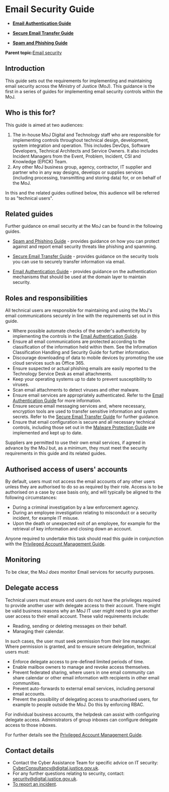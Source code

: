 # Email Security Guide

-   **[Email Authentication Guide](email-authentication-guide.md)**  

-   **[Secure Email Transfer Guide](secure-email-transfer-guide.md)**  

-   **[Spam and Phishing Guide](spam-and-phishing-guide.md)**  


**Parent topic:**[Email security](email.md)

## Introduction

This guide sets out the requirements for implementing and maintaining email security across the Ministry of Justice \(MoJ\). This guidance is the first in a series of guides for implementing email security controls within the MoJ.

## Who is this for?

This guide is aimed at two audiences:

1.  The in-house MoJ Digital and Technology staff who are responsible for implementing controls throughout technical design, development, system integration and operation. This includes DevOps, Software Developers, Technical Architects and Service Owners. It also includes Incident Managers from the Event, Problem, Incident, CSI and Knowledge \(EPICK\) Team.
2.  Any other MoJ business group, agency, contractor, IT supplier and partner who in any way designs, develops or supplies services \(including processing, transmitting and storing data\) for, or on behalf of the MoJ.

In this and the related guides outlined below, this audience will be referred to as "technical users".

## Related guides

Further guidance on email security at the MoJ can be found in the following guides.

-   [Spam and Phishing Guide](spam-and-phishing-guide.md) - provides guidance on how you can protect against and report email security threats like phishing and spamming.

-   [Secure Email Transfer Guide](secure-email-transfer-guide.md) - provides guidance on the security tools you can use to securely transfer information via email.

-   [Email Authentication Guide](email-authentication-guide.md) - provides guidance on the authentication mechanisms that should be used at the domain layer to maintain security.


## Roles and responsibilities

All technical users are responsible for maintaining and using the MoJ's email communications securely in line with the requirements set out in this guide.

-   Where possible automate checks of the sender's authenticity by implementing the controls in the [Email Authentication Guide](email-authentication-guide.md).
-   Ensure all email communications are protected according to the classification of the information held within them. See the Information Classification Handling and Security Guide for further information.
-   Discourage downloading of data to mobile devices by promoting the use cloud services such as Office 365.
-   Ensure suspected or actual phishing emails are easily reported to the Technology Service Desk as email attachments.
-   Keep your operating systems up to date to prevent susceptibility to viruses.
-   Scan email attachments to detect viruses and other malware.
-   Ensure email services are appropriately authenticated. Refer to the [Email Authentication Guide](email-authentication-guide.md) for more information.
-   Ensure secure email messaging services and, where necessary, encryption tools are used to transfer sensitive information and system secrets. Refer to the [Secure Email Transfer Guide](secure-email-transfer-guide.md) for further guidance.
-   Ensure that email configuration is secure and all necessary technical controls, including those set out in the [Malware Protection Guide](malware-protection-guide-introduction.md) are implemented and kept up to date.

Suppliers are permitted to use their own email services, if agreed in advance by the MoJ but, as a minimum, they must meet the security requirements in this guide and its related guides.

## Authorised access of users' accounts

By default, users must not access the email accounts of any other users unless they are authorised to do so as required by their role. Access is to be authorised on a case by case basis only, and will typically be aligned to the following circumstances:

-   During a criminal investigation by a law enforcement agency.
-   During an employee investigation relating to misconduct or a security incident, for example IT misuse.
-   Upon the death or unexpected exit of an employee, for example for the retrieval of key information and closing down an account.

Anyone required to undertake this task should read this guide in conjunction with the [Privileged Account Management Guide](privileged-account-management-guide.md).

## Monitoring

To be clear, the MoJ *does* monitor Email services for security purposes.

## Delegate access

Technical users must ensure end users do not have the privileges required to provide another user with delegate access to their account. There might be valid business reasons why an MoJ IT user might need to give another user access to their email account. These valid requirements include:

-   Reading, sending or deleting messages on their behalf.
-   Managing their calendar.

In such cases, the user must seek permission from their line manager. Where permission is granted, and to ensure secure delegation, technical users must:

-   Enforce delegate access to pre-defined limited periods of time.
-   Enable mailbox owners to manage and revoke access themselves.
-   Prevent federated sharing, where users in one email community can share calendar or other email information with recipients in other email communities.
-   Prevent auto-forwards to external email services, including personal email accounts.
-   Prevent the possibility of delegating access to unauthorised users, for example to people outside the MoJ. Do this by enforcing RBAC.

For individual business accounts, the helpdesk can assist with configuring delegate access. Administrators of group inboxes can configure delegate access to those inboxes.

For further details see the [Privileged Account Management Guide](privileged-account-management-guide.md).

## Contact details

-   Contact the Cyber Assistance Team for specific advice on IT security: [CyberConsultancy@digital.justice.gov.uk](mailto:CyberConsultancy@digital.justice.gov.uk).
-   For any further questions relating to security, contact: [security@digital.justice.gov.uk](mailto:security@digital.justice.gov.uk).
-   [To report an incident](reporting-an-incident.md).

